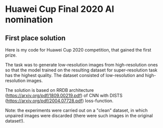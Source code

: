 # Huawei Cup Final 2020 AI nomination

## First place solution

Here is my code for Huawei Cup 2020 competition, that gained the first prize.

The task was to generate low-resolution images from high-resolution ones so that the model trained on the resulting dataset for super-resolution task has the highest quality.
The dataset consisted of low-resolution and high-resolution images.

The solution is based on RRDB architecture (https://arxiv.org/pdf/1809.00219.pdf) of CNN with DISTS (https://arxiv.org/pdf/2004.07728.pdf) loss-function.

Note: the experiments were carried out on a "clean" dataset, in which unpaired images were discarded (there were such images in the original dataset!).

